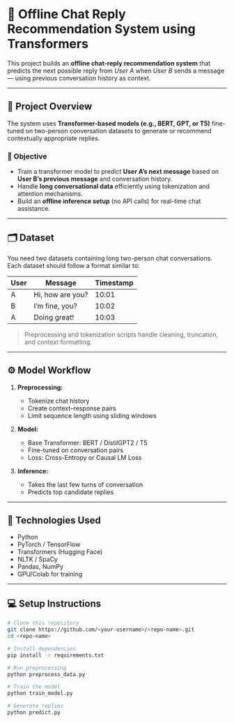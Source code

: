 # 💬 Offline Chat Reply Recommendation System using Transformers

This project builds an **offline chat-reply recommendation system** that predicts the next possible reply from *User A* when *User B* sends a message — using previous conversation history as context.

---

## 🚀 Project Overview

The system uses **Transformer-based models (e.g., BERT, GPT, or T5)** fine-tuned on two-person conversation datasets to generate or recommend contextually appropriate replies.

### 🧠 Objective
- Train a transformer model to predict **User A’s next message** based on **User B’s previous message** and conversation history.
- Handle **long conversational data** efficiently using tokenization and attention mechanisms.
- Build an **offline inference setup** (no API calls) for real-time chat assistance.

---

## 🗂️ Dataset

You need two datasets containing long two-person chat conversations.  
Each dataset should follow a format similar to:

| User | Message | Timestamp |
|------|----------|------------|
| A | Hi, how are you? | 10:01 |
| B | I’m fine, you? | 10:02 |
| A | Doing great! | 10:03 |

> Preprocessing and tokenization scripts handle cleaning, truncation, and context formatting.

---

## ⚙️ Model Workflow

1. **Preprocessing:**
   - Tokenize chat history
   - Create context–response pairs
   - Limit sequence length using sliding windows

2. **Model:**
   - Base Transformer: BERT / DistilGPT2 / T5
   - Fine-tuned on conversation pairs
   - Loss: Cross-Entropy or Causal LM Loss

3. **Inference:**
   - Takes the last few turns of conversation
   - Predicts top candidate replies

---

## 🧰 Technologies Used

- Python
- PyTorch / TensorFlow
- Transformers (Hugging Face)
- NLTK / SpaCy
- Pandas, NumPy
- GPU/Colab for training

---

## 💻 Setup Instructions

```bash
# Clone this repository
git clone https://github.com/<your-username>/<repo-name>.git
cd <repo-name>

# Install dependencies
pip install -r requirements.txt

# Run preprocessing
python preprocess_data.py

# Train the model
python train_model.py

# Generate replies
python predict.py
